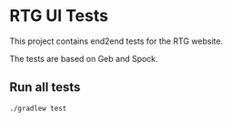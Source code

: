 # RTG UI Tests

This project contains end2end tests for the RTG website.

The tests are based on Geb and Spock.

## Run all tests

`./gradlew test` 